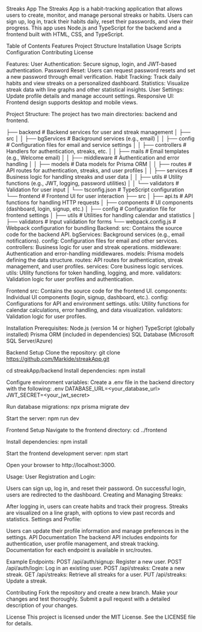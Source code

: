 Streaks App
The Streaks App is a habit-tracking application that allows users to create, monitor, and manage personal streaks or habits. Users can sign up, log in, track their habits daily, reset their passwords, and view their progress. This app uses Node.js and TypeScript for the backend and a frontend built with HTML, CSS, and TypeScript.

Table of Contents
Features
Project Structure
Installation
Usage
Scripts
Configuration
Contributing
License

Features:
User Authentication: Secure signup, login, and JWT-based authentication.
Password Reset: Users can request password resets and set a new password through email verification.
Habit Tracking: Track daily habits and view streaks on a personalized dashboard.
Statistics: Visualize streak data with line graphs and other statistical insights.
User Settings: Update profile details and manage account settings.
Responsive UI: Frontend design supports desktop and mobile views.

Project Structure:
The project has two main directories: backend and frontend.

├── backend              # Backend services for user and streak management
│   ├── src
│   │   ├── bgServices   # Background services (e.g., email)
│   │   ├── config       # Configuration files for email and service settings
│   │   ├── controllers  # Handlers for authentication, streaks, etc.
│   │   ├── mails        # Email templates (e.g., Welcome email)
│   │   ├── middleware   # Authentication and error handling
│   │   ├── models       # Data models for Prisma ORM
│   │   ├── routes       # API routes for authentication, streaks, and user profiles
│   │   ├── services     # Business logic for handling streaks and user data
│   │   ├── utils        # Utility functions (e.g., JWT, logging, password utilities)
│   │   └── validators   # Validation for user input
│   └── tsconfig.json    # TypeScript configuration
└── frontend             # Frontend UI for user interaction
    ├── src
    │   ├── api.ts       # API functions for handling HTTP requests
    │   ├── components   # UI components (dashboard, login, signup, etc.)
    │   ├── config       # Configuration file for frontend settings
    │   ├── utils        # Utilities for handling calendar and statistics
    │   ├── validators   # Input validation for forms
    └── webpack.config.js # Webpack configuration for bundling
Backend:
src: Contains the source code for the backend API.
bgServices: Background services (e.g., email notifications).
config: Configuration files for email and other services.
controllers: Business logic for user and streak operations.
middleware: Authentication and error-handling middlewares.
models: Prisma models defining the data structure.
routes: API routes for authentication, streak management, and user profiles.
services: Core business logic services.
utils: Utility functions for token handling, logging, and more.
validators: Validation logic for user profiles and authentication.

Frontend
src: Contains the source code for the frontend UI.
components: Individual UI components (login, signup, dashboard, etc.).
config: Configurations for API and environment settings.
utils: Utility functions for calendar calculations, error handling, and data visualization.
validators: Validation logic for user profiles.

Installation
Prerequisites:
Node.js (version 14 or higher)
TypeScript (globally installed)
Prisma ORM (included in dependencies)
SQL Database (Microsoft SQL Server/Azure)

Backend Setup
Clone the repository:
git clone https://github.com/Markide/streakApp.git

cd streakApp/backend
Install dependencies:
npm install

Configure environment variables: Create a .env file in the backend directory with the following:
.env
DATABASE_URL=<your_database_url>
JWT_SECRET=<your_jwt_secret>

Run database migrations:
npx prisma migrate dev

Start the server:
npm run dev

Frontend Setup
Navigate to the frontend directory:
cd ../frontend

Install dependencies:
npm install

Start the frontend development server:
npm start

Open your browser to http://localhost:3000.

Usage:
User Registration and Login:

Users can sign up, log in, and reset their password.
On successful login, users are redirected to the dashboard.
Creating and Managing Streaks:

After logging in, users can create habits and track their progress.
Streaks are visualized on a line graph, with options to view past records and statistics.
Settings and Profile:

Users can update their profile information and manage preferences in the settings.
API Documentation
The backend API includes endpoints for authentication, user profile management, and streak tracking. Documentation for each endpoint is available in src/routes.

Example Endpoints:
POST /api/auth/signup: Register a new user.
POST /api/auth/login: Log in an existing user.
POST /api/streaks: Create a new streak.
GET /api/streaks: Retrieve all streaks for a user.
PUT /api/streaks: Update a streak.

Contributing
Fork the repository and create a new branch.
Make your changes and test thoroughly.
Submit a pull request with a detailed description of your changes.

License
This project is licensed under the MIT License. See the LICENSE file for details.
